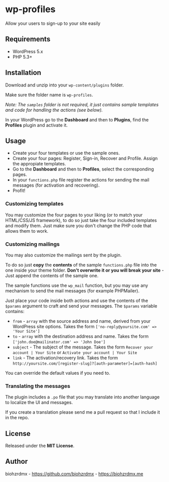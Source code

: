 # wp-profiles

Allow your users to sign-up to your site easily

## Requirements

 - WordPress 5.x
 - PHP 5.3+

## Installation

Download and unzip into your `wp-content/plugins` folder.

Make sure the folder name is `wp-profiles`.

_Note: The `samples` folder is not required, it just contains sample templates and code for handling the actions (see below)._

In your WordPress go to the **Dashboard** and then to **Plugins**, find the **Profiles** plugin and activate it.

## Usage

- Create your four templates or use the sample ones.
- Create your four pages: Register, Sign-in, Recover and Profile. Assign the appropiate templates.
- Go to the **Dashboard** and then to **Profiles**, select the corresponding pages.
- In your `functions.php` file register the actions for sending the mail messages (for activation and recovering).
- Profit!

### Customizing templates

You may customize the four pages to your liking (or to match your HTML/CSS/JS framework), to do so just take the four included templates and modify them. Just make sure you don't change the PHP code that allows them to work.

### Customizing mailings

You may also customize the mailings sent by the plugin.

To do so just **copy** the **contents** of the sample `functions.php` file into the one inside your theme folder. **Don't overwrite it or you will break your site** - Just append the contents of the sample one.

The sample functions use the `wp_mail` function, but you may use any mechanism to send the mail messages (for example PHPMailer).

Just place your code inside both actions and use the contents of the `$params` argument to craft and send your messages. The `$params` variable contains:

- `from` - `array` with the source address and name, derived from your WordPress site options. Takes the form `['no-reply@yoursite.com' => 'Your Site']`
- `to` - `array` with the destination address and name. Takes the form `['john.doe@mailinator.com' => 'John Doe']`
- `subject` - The subject of the message. Takes the form `Recover your account | Your Site` or `Activate your account | Your Site`
- `link` - The activation/recovery link. Takes the form `http://yoursite.com/[register-slug]?[auth-parameter]=[auth-hash]`

You can override the default values if you need to.

### Translating the messages

The plugin includes a `.po` file that you may translate into another language to localize the UI and messages.

If you create a translation please send me a pull request so that I include it in the repo.

## License

Released under the **MIT License**.

## Author

biohzrdmx - https://github.com/biohzrdmx - https://biohzrdmx.me